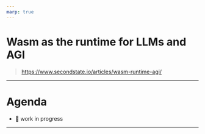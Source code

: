 ```yaml
---
marp: true
---
```


# Wasm as the runtime for LLMs and AGI
> https://www.secondstate.io/articles/wasm-runtime-agi/
---
# Agenda

- 🚧 work in progress

---


